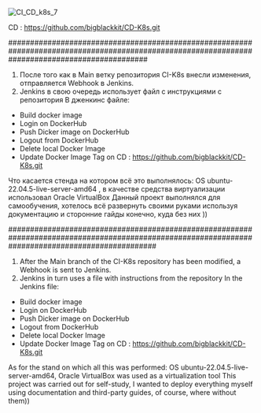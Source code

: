 ![CI_CD_k8s_7](https://github.com/user-attachments/assets/e7e7d34c-463f-4e9e-b76a-60224428d851)

CD : https://github.com/bigblackkit/CD-K8s.git



################################################################################################################################################

1. После того как в Main ветку репозитория СI-K8s внесли изменения,
отправляется Webhook в Jenkins.
2. Jenkins в свою очередь использует файл с инструкциями с репозитория
В дженкинс файле:
 - Build docker image
 - Login on DockerHub
 - Push Dicker image on DockerHub
 - Logout from DockerHub
 - Delete local Docker Image
 - Update Docker Image Tag on CD : https://github.com/bigblackkit/CD-K8s.git

Что касается стенда на котором всё это выполнялось:
OS ubuntu-22.04.5-live-server-amd64 , в качестве средства виртуализации использовал Oracle VirtualBox
Данный проект выполнялся для самообучения, хотелось всё развернуть своими руками используя документацию и сторонние гайды конечно, куда без них ))

##################################################################################################################################################

1. After the Main branch of the CI-K8s repository has been modified, a Webhook is sent to Jenkins.
2. Jenkins in turn uses a file with instructions from the repository
In the Jenkins file:
- Build docker image
- Login on DockerHub
- Push Dicker image on DockerHub
- Logout from DockerHub
- Delete local Docker Image
- Update Docker Image Tag on CD : https://github.com/bigblackkit/CD-K8s.git

As for the stand on which all this was performed:
OS ubuntu-22.04.5-live-server-amd64, Oracle VirtualBox was used as a virtualization tool
This project was carried out for self-study, I wanted to deploy everything myself using documentation and third-party guides, of course, where without them))
